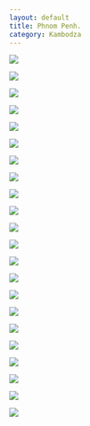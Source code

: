 ```yaml
---
layout: default
title: Phnom Penh. 
category: Kambodza
---
```


![](https://lh3.googleusercontent.com/bK2Ir4KQJDneiJ7xmlLAJCj1yxCICwuS3qFsfFYNIsfrRnQJ-qdWconi3mEhWXmFTCZKKGd4EIxU8glR3FOe4E-I0cA9LmTog6yAXwQQaPT2eHHHHsoSAfEug0Gth5i4Jijpvf7gYLvxF_viqcgpawdGlvpYWSIBeVriUymcKQkg2BteOFm199dSVTsq8gBloABArbc_bR3tssepPyUxOE80gaTy1k_f9JUPhBwbZZUWsVW3ya4LdmpcJqR1oNrupuUrAgC3SNsdHzRigQUzqBWN0YhmZU8ZF0G46yXvQM9HCdzixISqKrBWuuHgHCvtypb4DShYnOQBWH1H0sNZ4rsqihbjIvyZ9WRz1cpKg4W1A8tMpmoQG9k-a2s33uZeTdrNfGAadq0wRQatP5q1k2to3ZW-xzzyxif0F06iKfuwDXZAAXT0jpbUlRTaUseP-Su90-ZZpCL6l-ecN6Y559TgpbWaMMUzfYw88nMxICiuvdnNONbruauI8dyVFlnZDoCG6nCt5bJXHvXWRqJBaYs9-Iu_w0vQipzjnFNV_B53=w9999-h9999-no)

![](https://lh3.googleusercontent.com/orgYSZ2jcgeEPgGrs_smhk00_J3jRmzrZMfQ2b0gK_duQ2_y1EjmBuEji1PSkwprFm42aDRiQONwnckvMCLXPK4I7IwqLxqymbHgObj0EMq6g0Y56r33fTjIQ2YNz5YcugqwgD3hZuTdV_N52UNPDIXjcchvohd6hhv0Jyl94liTa-NudJFxerpsQm1xjmrRW9kkXisRwepQtZA1rQzEKwhsOY5CyTL_6My8pCzIgo-9oyxea9UK8G0XOJWkO2KPagWIQ0-RGtI_ptgfT3RGltFTionJlyOn8ddSRj-yizTqDc6AHvUfQFhkA0vN4n8O-z45nYKAKvY48bz8SNnkIghL5oNYhMXqcdwH5f6dX-Ywn-9nAfh0YPsnqRm-GezWhQ-nkqNiKp-plIsfLrpuG7Q3PJY0fEJLUI_j5U_uYKGafuDPs6Iyx-X8Ca4hAriGz-g8_wNZSZs-sRfbAn8HS8iTZ1ANE-x3IkH9yuIjOqxdMwMQQ2vqb-jy7nLQOIc3Hd_r4H796EoU1MYYQvKEIIQL6PUCeZ1AKtTQQcYqk6p5=w9999-h9999-no)

![](https://lh3.googleusercontent.com/QHgs5A-GcMi3XpN6HeANKBJMuR9UlPtSQ29Xy-7-YMXCLfBMH9Q95o3Wmtrvn_J7YMedObHPeVfhClMPStwQl65tKRinKdcyKH6DBRw0sVediPq_p1TzQve_ek9rga1-bN9_B2H8zBpgp6gBfdAIR9uhIzWRc5dgdFU23D_xF4WJBqNJoiJi3q0-ZJNmf2499Oo3PswcSrNmjwAWiyKZXznsICGnJ6xB4a882lwTC8QG5chJXvnb3yt__8bf-hFMjLTjagtGJ7Kp9P_ZeH5S6Xp25NTW8fKKuSNa2stonSYWSx3H7cWGTY3ZdnmsUkLqQXRVuNu8SUR1SMEKBibsBZ0_crUuJj6SEu1bInWvIqAhFiwiFf8x0v-NG3Hm2dGmjJZ3a2-BR5P2fXGGR2OMza4srUn9JP2gJ0xmlNBVnsib_VRA7LWCZYcT2X1aVdShVNc_vzfWhzGE-Sh9uCG5FskQjbrzxpFqDj6kvK-N3MJ5hlrDmgGVPSkuRnX0D8oDG-um386-NZf6xGJ-K2JXjsjLRJVIGRz0BSQtn_afPYd2=w9999-h9999-no)

![](https://lh3.googleusercontent.com/1ReJ96R0w4hBX975lEYG9basEzH_WE3TKNMRjS7z8D7Gkuk7MFyvLDBenWs3jsVpKFaSxXXfzBqC8BQZGCYGLo9fuyjT-1q5lGjBTv3Mh2vrEXRi9QBSgIekY9rIvRGM4u9Fgh9MscAVq-M-iVuGpB9gc5ybHUxauC-c6ZUTpQPLjgf2_28-ONvoMp2AYmHmLBVQwfnJQsxLj9sz8sUE2xujQIsYNmyWzaWScCmHMrW0mF363dTL63MFJ6A3unecLmlWKA2BBA4Vt45evziHdHaj829rLP5rm4cv0GMHuknFihMFkins_fDiw1W1Gb4loPBTl3ou5L6KRUK-UI7_Z-XuUf_p14bRXvk0-w8C2BW2y0eZzqj5dVuHHDFFmAPUj2_v04c-8JSDNuOZ-0ntGLJYRPYDq9ZlzXy70bZeGgfkF2qROPkNeCtiSfvW9TT-_wmzbaoSQQIeynHIRkU7EZDOQg0VvMGeqtEDoRz6aE2YoTYCqFG0kAqYe9le6vAHgkHE3pk9rc0D5mfE7dimRX3e_nzIRXD1ioTf96UwbvhC=w9999-h9999-no)

![](https://lh3.googleusercontent.com/hD0908P4yj_wJhiv0he3tgkYBJQPWPQldjoWK4bikYpP-XvN-HR9WK7u0KL3gMVyX4QcDV9P_4ZPi9iWl2DPuXM9HdnPCUd6Qk6liTWhTJ3q4ee9FblhCG5yHkQMZoqXK7ln6feSUtIx0mdlZWTlhPeDLVGbr7grcZRjMdZUSFcX9L2K6DWG2HeJUnIN2qrrASPJSOPICYP0nLcGboMxHK1MKuSG5baHDw4kZoErR-tnfKvBYhQ2XRUsm3gKQU2rCz9wYNQKybkfxA6QWpsxBDNTY6i01lTZCGVaw_1nbmVnkyso012rJ0YWXXAaRAIVYVnvDKvsUQ6G1wGHk9qdwWrCehCOfFe-QzSN3fQTY6oFgDn36uyA47Wnr0aFOIDFZOhnawnvmXaE3gn1U1QpnGkZT4diyKcfwnwt-6Pf6PfOvH4VahWOOdVutNljcZQ0vbxyLKQbIc9zr1cmTltf3iO9Fr-DAHW3vGpND2-zUoiUTuxPv_c7bU52Jj3sPFJYB5qL7OTUp2mBaM_hwcmSng8I5CW9I51F6BXKtFvpXWcN=w9999-h9999-no)

![](https://lh3.googleusercontent.com/mNImPby5PnybLPaB8wezVNsOdmXbJOMUoEErKYlqfS0WeFIXlyppYJoajDkITVMBDaG8rbg4MnfeLmVYI3tosfT1e_pe1So397HOPqhmXgvHyv4gCjR3epUF-uJdSHLBKOx-lIRw37w_hA0cYxi-nZi_nKY5D5bGdVhiaM0nU8MxOWRrOscR5N2Uw3ldFKhRNVlUT5A-9_C1YALC0rC6L1q8quqVsOn0rVwffvolTtymYx7sWJQSCxIJx8PUrz11JdKMQpaUkAaZYNFMzcDONo-Cw_ayUZ8AwKt4pR47C3SuhuYGZ0ghlxSvUl7YTKSritoIT5gwPdPL2f2ge0sSTWFa0kpH33YIhgSeGdvZHE0w4dMXO9AieDNwst2vYapsK-ctfWiPSNF2f-mdxHqE7FOFWDdXBRF_DwZdbKo8cFyQywGcvuV3KbSZHjWerevRybGSksgUGUBaDZ8DGtpaBZSpRv16yK2oHPB8bWAssNx0j-NBQNRQi039AmAw4iqexks-VRLE8uhOBaF7EAgZ3-NmCUPXESTCHgf88YDLYVMM=w9999-h9999-no)

![](https://lh3.googleusercontent.com/0yZD_QhM-KxcxgtoWEaOSfz5P-XwapYnehWJ34bgmhBY19zhkdirNPBrYzb3ODbJoIUc8y2VrnyGup2AcUxw0CDnMrlHaLE39GB_U6TMdulwEv2k-TN57h1ZhVviHBNV9oDEXYit_LrPaes1IRZE13zrqoB1QGpaJIVrbpBIjFY3m-lR8GdQlJOcXt9qmIM3lB-0-bQAk-JjbkAGt1sTIXpnmj2dLO4zlV8QI7LGSR-gEHXNwoGUWQEcMndUzGVOq8uxfqc6l93nTceRyfaXCwflx1VslHznfJIaTRwfVlRNWauhPpTPow4FeL1CvPjSI2VSi_8kMcFJJy6nba73xKTXT_LLTIJz-rbeh3Q_gu4yZZHdZG9GxWMtoWkijnwOlzwQJUl7r5VuTzI9KArzirkmTwr6VEsEQixrdhfSKasFCvCnId8icG5OegdFuT8fp4Df5tIWyGdVSqO6roBW3_CvzqMH6Atx0BuDbgobFHhQt8vxBYXI9bF65WgvsH_ybwOee3Pr-VntSVotvVtEBw2pg-xU87rW99rroUKLwLo1=w9999-h9999-no)

![](https://lh3.googleusercontent.com/QXJod7BUAw5JbUBKOzRM4wa0wD_TdSCCdHbrQqNuNMuVBvdkTRc0hvJew39wLGNjyOTjIZN4_sEiVg18xbh3gXaBHTFWQOdf8Zxd11iYSbhE6RdoqMPCGB0V06_ca3PkOBiSRVS245waI1O6JMjukelbjXkPBkkJXrcS8FY_pLnfUZwKD6hiTdG_FE1VovKoy3cAnFma5m46xEyPGNq343yZDJeDP7ZScszTiMkGtD80VS5Xb_h8yu330hcYjwAuum6kov_NGXUgSz8hEdRFf2o3guDKxo1EzAiSr-9gMfTwNsQVCFruci5Mf0XuBRVrhMlsPI6Rz7Zk7Gb6dA1fSwB7lZcmq-9S2vIxBSuZaPJg68tGuw-LWt73n3eOnn02c4hZvVCaxDVs1wcrRk_oMAuTEYcDypgXI0MS4WT9d0EwmDouSYfC7S5JGebPo4xLQ3HVUhvuH5tM2wOZOClbFteTO7UhV8T6Hp3hyXTXDEmBFwmBeUfibO6Zhr_A2LXW0EO6-CrwQfTkRGD-8WIgIsen7fRvfGzO0qTDf5QKEJ8D=w9999-h9999-no)

![](https://lh3.googleusercontent.com/bzWGhhrgZsjuxe3CtVF5Nw0pmtxVr9f8TwyTXDc0tb1If2xj-uUree1EO79lafcYkzAtKZ77nzQ6xHIxZ8KoQVmDKUkpAR5MIkdz3VckfMMjru1_GomGUU_ltWgCp-OUNzxEtQgCm7WYDVzUSx333n0zq0LADPknPo06AGOsktGphZzff2rWUU4wHeqhD187ytmAw7z1f8Gt1wGxwYlS2LxtOZZPfUf9Z6P4reCu_6FbXSVdZ8esbOlNYbBO5fSszH3DB7CAC47zjHaK9nZZca0VCsBPM-sBkcQPm6xIvSlua9-X2-0f13OoGw5mmczj4bxkaIOGUnBr35GVNfi9doX6vQRQzs9rloNVbkOUTqMrcvLRcUgpXrLxWbfVMD3keLcHMKZyfbvbEJ_M3SPDmTsICTbt6PU9nuwZqTqtHhUBBCeIPslocfUFk3AFhfJ21aK45Nvj7hvDqZbKfQ810Cj-IRkPiyGO4RQLOSRiywRuSge0Zt0ysUlAZHegnNKWsTTNoU3j0f6jNtyrsvcatAZcopF0bWH6qW0h1gG34V8U=w9999-h9999-no)

![](https://lh3.googleusercontent.com/NnjkbB7_bWhqYc4fe6vC2AXpPEEj2oPuSlh_90xBQSPJ9Vc8it6LeUNXp4BcnPsH2JOkS03HUlq1K6mazisbeV8BzLPClP4CCe0pG_9Wk2lS3QdgvHQgNkl4iSacvkXFrVMnJPYWftmU77RTK-_NAzBZt1bGXM6kMKQr-QwJvPL1HrfeAM1BvIBKQIEQXX0duqBtgdCV94wm2hjYhJikmoxrWnOMJgAPDkSlBDDwe455bbrjiI5M6Fhh8tsxhlzzogt5Sju3GAgx3rQPaYK9wC3Xz0WcliDJvvZKyiRZlYc3dfKxCv7e8F6gOicyxLvaO-yj4yaFJ3UlI16ccPwchHtYJlBfbdQaob2lr0B8XyjLlQXKNQjN4dbSXyuEruunqfPDAnEmiX5rT2wI765vsY03CxrKpSorc4MXW3LSHPv1U8i90GbOMRBRH3Sv5jFTUeXOIAQtEpt7ryrZwrLtw9jg-HSwtYGN276pkgPELUgD1SmkXMk7l79xzObOSB5t5M2UFVbIgrprIv7EuZR7QRc20ZNK4KNXe8fuOtZTlQ0F=w9999-h9999-no)

![](https://lh3.googleusercontent.com/6IP0stW87n8HBewJTWxvehEY60u9rwWAbxr1MBswAz-ovFXtZGVYPQirbvavThBC8kjZ_dwiqLrsk7_zts5uDkhSRZKrwXCNUBbwaMzzgo8RrOdHxUVJ9BzLyvdffHd9Lcb2tBQTDZGARoJn4DUnozPuBb-zLrcbr1DkyBoSAQC9zENYp2K1k3FT0rZdvCSIPV9fgz0XkU62lt4sUqvZCifh10CTFNnQOFCmChOGqCzy4LmijC_zX8kI_D-RpotCIlh-HAdNEfXZfo7oJURLFMQ3lpHYyNtBIstslOEPloHgKQ4PCylb3RRwQ6xzUp1DES7RFIWob0KaLqvtwHK9Qom7Xe-QFgE7ymABjeOW5U24qlIjy-N4CLaDuE5JWe-QnHgP7X16r8Ct_yRPWokj9k_qVIJfup9et6jjiaHA12gZiYQGKul-etsH-WMtmFR5ohFfObx2gZxz8rX1O-HkwEcmxKUJkb1GDpHgjfS1MaBcyY0jJnedZZhdr6oE9_EaOf6VNdSsYOEED374H5oYE1QcLfDXGSA97XelZLnkHaVc=w9999-h9999-no)

![](https://lh3.googleusercontent.com/rtJ5vGuaMmUnK_hhKsoviyjQyr3r5MN86ORFnKbBBOt2-MQL3E-KmNTu4_2ooMeKl2CRjTV63_rrxrjqRXALiorPactERHEtl5RdwdY-GNUydduvdDU0vY3UbtFprfJ1r8ut8ltBX96NBEQTn88LMzZrLoaZM2a8KOJ0hMc_5IUd3kVvY7WaSyILsX4J97rWMyOrdhiVSAz95OeojeBjz62yXL3Ay8A4xuwAhsCrA386Zr6_KiipiwGaZg_iiYPv8iu7HXU3xv3FOR_ZH5mBh7naQ9bhmuVsciLGeAUzdDMzkc2j_xzvbGGdomDQNFUow2DcKQf404Q0QCleRJxLDQHkJYDjuYLC-HaZXM6lusV2pLa3QkBNI75Ol9jLpb8h2ABwKCEbsNRITvmPYgFH_XNkgHAdQG9xZ01FS3IknrsLh-kyaH8-DwubHdUKJ-PdGvQHuAxI0p8kazOjTm-k5DTdCRtocm1I86jYoRcsO0CfBkiv2z8R3oiHwUS6JuJU-a3AVJV3T1bxlBXZK7JGutijIXzVVV4qmRZHbhID4YLV=w9999-h9999-no)

![](https://lh3.googleusercontent.com/Q6G2-ngRarDKFCV4zrE-Y8ICvqb2Ty4QYRT9QWraCO6rP9-CwgPQOuaRglt2ndtBOoeEQJmBo3wKgKAq2EpdBH3eaNRbnEDTSRRbdlZyU1fxWjrD4ue4BBiJkQPWH5U9In3nGFBPZ3d5au7sUwDtxjjpXgN8AQrItMz46nJKMaDq5fN-gTSqmh_MLtp-W7_Yrpcs23CT9xnWHnAQA6g99O0rX--oUYJHTPo6fYWcSlzt1yfWhsYgZKpwlPSk9c4Q_l14IlkSB3h_OVk-jCdYRTNQnNIKfeBEQFUgM3zP-_xwSg0NR2Nvi0GTWP7d1Gidn75ZWTz3MSuOCeZ48PJtNKOQC0v7jmnGb6n4WXpPbvHrlryhlVWgyzBF0UL0AmGIdZb5ebQvatrVc1ooLNiuh-o_Th5JHHag8rAPhLnRkHh7J6AQ2WoRyT9AuSAj9bWIL93IJjxI0rAO37UxbtV4ZWJf9x_Kz0B50ODeIE3iVikczlAlJEG87vWEEsJNBkZsTlZWnOErNBi0OisPZYB7K-tyJGRXwovc6CkyzTRkGIiH=w9999-h9999-no)

![](https://lh3.googleusercontent.com/V2Sf3evtgSa6LwBwqa3WKbRFYKGL3rPcVkGI4k-fkGWljz_V3nPTQrX0lGiZ-jIgBsvun-O4-FR7juo42ATESAWIx0qqKezrsYoVUXZlWzO4ak2bdq4xc8arne6bLYaKkWulfM7NTz4eWS2ox6Jdr_GPlnx5sJ8cuLOL6ud0K8hA8wVpdAsM06fg1G2yF3ZekamYF7FUWsoFV4sPamTMrIQ1Szy6fbL_mpV-pxuTe7kzzz2OShH00GZ9HwLvGIi33-vxi5RWe6Ut5uwsS5KYPHcbd5HUlca1UEASu17CYhEl4L3aq7CbvQ8BVpQ6rVeArWY3iJTbDTNK7RHUGYiUxR2TTFburVOGWJXJds9se5jxkPl1yUagQuj3KfCufXvx8SIqzs8G5KA765odhTqkcL7oB_Cjp1y1pZ2VszIrq9jZRPTFB3-HYEtipC3rHJJIZsud1nu2cwUvuD-lxF2uDwrPxs6pCOQpx9gUEbGoA4xRPxcHhlfZr3ZAXzQL4GOl1REx_juo-K7oX79MLg-SoQZPwe05CMox28kc4GhqGuVw=w9999-h9999-no)

![](https://lh3.googleusercontent.com/OJzR5hmf-_efEHSD_dcSAKdJgiNXOZ7gYLwZXkCUKqmdEu6ZACerVgvWrKoWga8_C2OUoiNDeRdFWGFCh_7G6A3TPV19DDwwdJi9TXbXpbGxANJ_d7VJHXcqqYrBCLqG5Ky7GNcL30r-qdmpZ5WkOmd-GdcV1LPM2D7hHXd5bGhJ-WvBtw2V2SvS1wuDCSvnqJADfDxB2fJ3zRdta7v6hx3r12nDe4NIQKYJlbFQ_oSE5FANCsqddSzyGwdiwbN32fzNq992kdG6k9EMOe3OZTWAIbhJjMcZMxVFeZG6bmajb2hmG8FJ2QzzoOcZtIFyGJ55iIkUZLFXjqfOpd2WNhL4hLjnxIbrEbJ8O5M4NtqChUKdIljr9MStY425ZWe7dhwSSK2CpjpneU16bppx0AXjYNRbfPGoS0Q3PhLgeoonxBSRqgSPwU9C7fnylQgTewK_UJWSvYAtwYjukG3KfFnXK4CsY7FiAYdGN0KNQEsi0PeWXZ-rV1KoI05Ouz8WPhRyBwDbfrhnAcF84QSDL8rORSrV0Fk7Bhq4WYDGpYgp=w9999-h9999-no)

![](https://lh3.googleusercontent.com/H6Gs4oWCPkn9XETccTX04MXP3VHwMuWqj5WVEEs486lFwOwxhGFShKc_GGsikmlANvvFl05xGVXG4m0tphYQbiBtlSO7Wrqn4w9DDHOsIkLkrcmbD_MuT_Flq5UPJP9r_RI2yLX3liNDj2kYUAw47YwdhM9AdL0mEEN5yiAphEWv84nY92aQFVMGPPgvfXfIlijykxlrenbcmdVOkHkR3DQt9A_JC_JGRXtgVRcMjNSPxvCrUJbkR_xSeC94n5T_CsOGtltVxebQtGQ8oOZWMlTfz1kTGgax5v-KL_7jyfEAeQcLOaojNELhl-GR2TU1aGX9dl-gKJiCuQsqVafWgklj0C3YBR2pg_bnacEfbRpB-N8yJi6NXypPd3-C7qrlG8qadKqbOukbLIPJSWJvekdKliIqEDcDklN23GAJJXB2q2P6hwrzFNUkrFLYGVaAGWGjkvCB1rOR3Ty3Nl7b23Yek4EpPR1J9uqUyv3U56FB-LmHr6wBh83NZEzmYU7hiz2-Iwvw30BtklK63--tgrwJbBaHV1PdoY4rL39QdWH-=w9999-h9999-no)

![](https://lh3.googleusercontent.com/UIX-5Mda7DNdBrrkraIxDYMrtfqnZiwPZpo9zFpTTWQ58ZPXHupACtbMMXJLmDfbWHIMdaDjDLH10hG6kxuGMN5N0KhbYWvDnmKdXAUI9zhInuI6mGKtZ7eBFsV1ynFbYqoo9xi-GrurgIO0ZXsNjzHT95tEUyddhwfy-nXQFUmDCgyb0I29bDI3OKlottFuyeop5cDegGXBW0XfBrQ81cpJ-_JevzgIkhdO-93YMzFTy-zIcamlwwjwmm4TGliojgp-if14VDfes3mElNIOVCt5LYQ59384H8Ir5sjdeWkrVMfGdgowMl6QQLJQBuZKmQ9c_a0lgd3NW6m4cID0nARvxk1jJBQQuHOTo84sWPXvyjJh2HqHcK4_a3_Rf9unza0fzv1dEkYt6MkyXfvpskiiSnbnEWbKqZdxHqDZg1nQhIZ_l8beUartmDGj5vwVlNbQ-vi9K3S7P00K9PZKNbtDJDkjPdzQjKX-r0xexXIYQ2Vy5V9M1YeKGyXq3zgF9w6513s6s35rXA7sM12MpNFEQEiecYuMMPO0--CUFnU0=w9999-h9999-no)

![](https://lh3.googleusercontent.com/3FdZi9Mwx3FoDw5E8sxVHSW6Loj1bVCx5tyIR6eR7MsX2V2nQLHr2C4Oe10kgdz3sIXaKWlEt9J7zOdzgPQdMhUcIAAX5O-gdrlVP4WEh0qEdanB7C-_qvrdiimYAE0_k5yKmC9aNC2_QzcUjfNt9GNfaOqJsnC-AsXijjN7tJjFTI9kdQhgij8Izaw7ZjhglHDuUnhDTN4Ag4oWc05tIEG4NJL5YaoFU2JAM8dwt3u0z5R42gba4NXGkmmsXHwbyWklOKJwETFvNFJhHRjNFFRJuKDXDyWEZ2nAqM70S2ptBL1ezJE4ea5BFyWOnrmD9EQ8m9wcJc-AWPxgqmZdTprYaJV-k_336qHBqalEnGSgRB50MHp3H2PpBwxROk3aV9w9rmfiw2cb2UaduIPTEI8qTb7hPS4K3w7-pslkekJtAUxezXwUxTiObJxi8wgHZ0blAKy0FWD-emYtP7bmJNFpBszS-FGebuaC5vLcGOCb4g0lAfy1FuxKqq2jb_DJE05bS1O6iM8LrE3c_r6u2NjGuEbV2JETDcRThjPA4II-=w9999-h9999-no)

![](https://lh3.googleusercontent.com/rj1UCE0BJJ5kISoOmUeqws3diSTr1mAkZ0c9dqUEBY8JeeS1jvPa7aJnROLUYlKSUqlBEOU9ZC16ExQdgO1xtgkuhlp1qlqvJbVsPwUONFE15JQ-OotyBigZNZjJe-gmP9lPaRXNw7gwiF5aglBY1lman0lHbF2vvl-8dkXIZySMdSxRc6IytqnGRcRWY02P-dELmwyiY3fmqnHp3LHHePm0_fAzsdpk9PiXDaY6YnjmlYxEoFaWWhErDXXGxeZJG1zBQMfYfgAMnQfHG1PzQamLha5X1Q_mjhJmugvutg96u-5x5mD-TFI1kcoyNyW3XxHk8Hhj5cZXGMcEOgpiIs7J1y0_rth66PBw2WKh9oSmcBts2A1oE4ISu6Ckk1qQCFEDibHZd_AmFAX26MNmJWXOzME1mM7c23bxIStEjQI2ZbGt7MOK6BW9KQcZU_bj2H6M7C9MtUWuRDKFdyWtErhJuEwU4DbnxBp6YALoJuBTTqgMBIoG71Vucb4euPeEoQiRIGsNMxs2Gvb2elQLCGvj6xbmdG_ZRLAQWTGQ7Qpc=w9999-h9999-no)

![](https://lh3.googleusercontent.com/obJvPaZZnKCyA6aY6OyhbP7ToxQU3M6-4qltlOxDPQTx8QDQ09DWyPgqWfN6zNfGMriiOv01cwxW2EMwx2YUHl0RB_8N9KNYRtByRl4c8Ra2AHIsSOOvraRPd4SpOdaPSDZ09_5vBmFPwaafOx25l2htDZ_ynuod65asp8ypKBdKiPReDS1rfERdjTBKAYxQ0v-um69arTSaaJu4NvohuvJ5VtAHmXJaSfWrOjcJdgk93xFVwHFdpwghEQsKEZrxNuKlHZBCRuxh5tS0lIOzEzi-QNR0wcIVpgjHiV2IYGs4QCBw5dC-fzC9luNSuid0X_0a1K2m9WwOC4H8zRpdVLEmS-GEhBaz4OOJVKxLulF3zmnRQbisNWKX5Fsgm4eEfZ8ar2usmKU98KXnrKWNR0skOOOimeGoPKmX5qFsrBxYEVZnxlEZyojWifX94v-TBPDpu8JJcLk1p7nKa565RUIGmskzTHgu4AJvHzW8_VbnBtGOfs9E2eUrYhbsv75nIb0bs6noDofLWVWaLQk0YRXW-CDloZUn0iWHrTvB9jNm=w9999-h9999-no)

![](https://lh3.googleusercontent.com/SdGBDMbUna655v3oiHWdFJTy-PCCimDd30o5_culL9pdZM98d3PLhcaDBlZ6HTwsbafn7RtvE-MI21sOidfQlH5j0N-UdNAY14hgqx5RB8HvFH1sLM9CptLZJCatLlS__6BMv7gYR_HchxzCXgh3HFNACuF0rUHyHcXbuT8jIG3bv7XxiSKgNKA-dLQSFOYmxYUt0iIkmhwD8F4CkYWd9KZw0FZ_pyruTtiE3JG7DeUyLVbEwrEKmaRwUN84t6asw-UExDLCBcAw1M0xmdG3LMfkMVkzR9jYDC3Ya1d4U40CNvesQWjej3HBPOV2bWfoV0IILBohx_F8ZaZfnlV54dT8JLgOfWdJLpoqMi-J7A60n3IAhkf9L_FjwSLuClR9T296l4w5jcG9SMvAxyyrJ_Ix60pLBYAZvs4vFzZYkacADTKUPL7Yx7NHBxsf9qbPkLdlunN8l_oAVaetxNFxzgOgybDQivqOpSz2nQdU7_md0q0g1Rd2HsI6Hc4AwV6D4PZ86fHKcbBuANqyEu-aPKK5xGdEugrcQrJt4AgS6X7P=w9999-h9999-no)

![](https://lh3.googleusercontent.com/fOquAQAMsbrlTTlSBE-3OE-TSIh4ErjHrXL2ZCVHyeIUvvmlglGkfudDLG8v6FaOYpfQC8lu7KF57_oqpu6J1t4n-ffisCJp2j0YxwIbs-nadE-YYU-iscVx6aUosAZA-QvfDpuTZM7zs1fyywKwwRtvO-Wa7-urYk3rPpl138huWbYrAqIii2uWo7-tAWU8jIE6Wv_l5jIjsIfZ1o9BgOJO5mzS90Ni6hyfz1DMLy3z0HsMoT9qPMz0sZqXxOoVEi65mGyy0mU14UhfKB--NceAirFBX7OWdRa2trPhgbXaOz_EiNGAho_60ESwj7-syaEAkzIcB3kh7QyvammSu9eHm3id5ZHhyqKZFu6dYBakWX664LEb5B7ywcPoibCOeDMfVrtGCtzbzMbgn3qEWRPNRIYunnwAwkUG-g-KJKezDcplDev4XKsKpeeCBX9FUGLtfRMV7bajqdA_bwCA4o_BKUwD1oQKcXsVgv6rxvSJk6YR2KnXJRzJnFTyN0pcrflyGmHfNMfdJylYqFLG8MZCC-b6opWHpgkRt0mAe3rZ=w9999-h9999-no)
